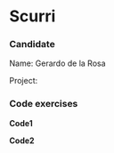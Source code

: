 # Scurri

### Candidate

Name: Gerardo de la Rosa

Project:



### Code exercises

__Code1__



__Code2__
